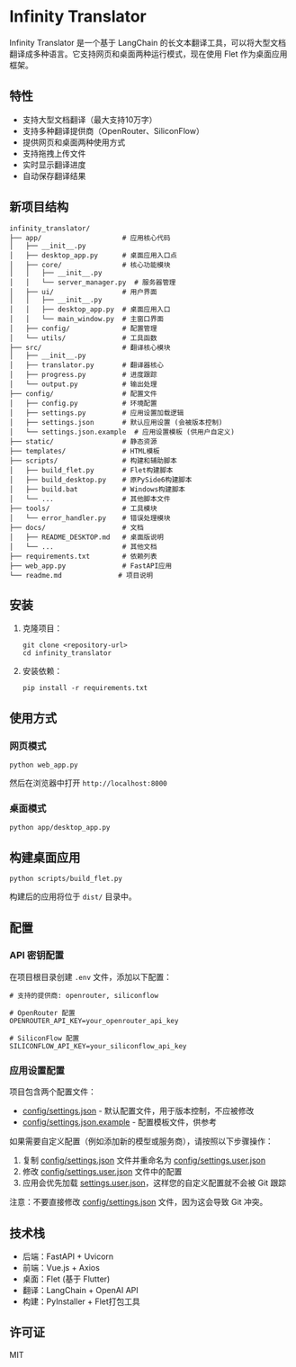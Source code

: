 # Infinity Translator

Infinity Translator 是一个基于 LangChain 的长文本翻译工具，可以将大型文档翻译成多种语言。它支持网页和桌面两种运行模式，现在使用 Flet 作为桌面应用框架。

## 特性

- 支持大型文档翻译（最大支持10万字）
- 支持多种翻译提供商（OpenRouter、SiliconFlow）
- 提供网页和桌面两种使用方式
- 支持拖拽上传文件
- 实时显示翻译进度
- 自动保存翻译结果

## 新项目结构

```
infinity_translator/
├── app/                    # 应用核心代码
│   ├── __init__.py
│   ├── desktop_app.py      # 桌面应用入口点
│   ├── core/               # 核心功能模块
│   │   ├── __init__.py
│   │   └── server_manager.py  # 服务器管理
│   ├── ui/                 # 用户界面
│   │   ├── __init__.py
│   │   ├── desktop_app.py  # 桌面应用入口
│   │   └── main_window.py  # 主窗口界面
│   ├── config/             # 配置管理
│   └── utils/              # 工具函数
├── src/                    # 翻译核心模块
│   ├── __init__.py
│   ├── translator.py       # 翻译器核心
│   ├── progress.py         # 进度跟踪
│   └── output.py           # 输出处理
├── config/                 # 配置文件
│   ├── config.py           # 环境配置
│   ├── settings.py         # 应用设置加载逻辑
│   ├── settings.json       # 默认应用设置 (会被版本控制)
│   └── settings.json.example  # 应用设置模板 (供用户自定义)
├── static/                 # 静态资源
├── templates/              # HTML模板
├── scripts/                # 构建和辅助脚本
│   ├── build_flet.py       # Flet构建脚本
│   ├── build_desktop.py    # 原PySide6构建脚本
│   ├── build.bat           # Windows构建脚本
│   └── ...                 # 其他脚本文件
├── tools/                  # 工具模块
│   └── error_handler.py    # 错误处理模块
├── docs/                   # 文档
│   ├── README_DESKTOP.md   # 桌面版说明
│   └── ...                 # 其他文档
├── requirements.txt        # 依赖列表
├── web_app.py              # FastAPI应用
└── readme.md              # 项目说明
```

## 安装

1. 克隆项目：
   ```
   git clone <repository-url>
   cd infinity_translator
   ```

2. 安装依赖：
   ```
   pip install -r requirements.txt
   ```

## 使用方式

### 网页模式

```
python web_app.py
```

然后在浏览器中打开 `http://localhost:8000`

### 桌面模式

```
python app/desktop_app.py
```

## 构建桌面应用

```
python scripts/build_flet.py
```

构建后的应用将位于 `dist/` 目录中。

## 配置

### API 密钥配置

在项目根目录创建 `.env` 文件，添加以下配置：

```
# 支持的提供商: openrouter, siliconflow

# OpenRouter 配置
OPENROUTER_API_KEY=your_openrouter_api_key

# SiliconFlow 配置
SILICONFLOW_API_KEY=your_siliconflow_api_key
```

### 应用设置配置

项目包含两个配置文件：
- [config/settings.json](file:///e:/HelloWorld/infinity_translator/config/settings.json) - 默认配置文件，用于版本控制，不应被修改
- [config/settings.json.example](file:///e:/HelloWorld/infinity_translator/config/settings.json.example) - 配置模板文件，供参考

如果需要自定义配置（例如添加新的模型或服务商），请按照以下步骤操作：

1. 复制 [config/settings.json](file:///e:/HelloWorld/infinity_translator/config/settings.json) 文件并重命名为 [config/settings.user.json](file:///e:/HelloWorld/infinity_translator/config/settings.json)
2. 修改 [config/settings.user.json](file:///e:/HelloWorld/infinity_translator/config/settings.json) 文件中的配置
3. 应用会优先加载 [settings.user.json](file:///e:/HelloWorld/infinity_translator/config/settings.json)，这样您的自定义配置就不会被 Git 跟踪

注意：不要直接修改 [config/settings.json](file:///e:/HelloWorld/infinity_translator/config/settings.json) 文件，因为这会导致 Git 冲突。

## 技术栈

- 后端：FastAPI + Uvicorn
- 前端：Vue.js + Axios
- 桌面：Flet (基于 Flutter)
- 翻译：LangChain + OpenAI API
- 构建：PyInstaller + Flet打包工具

## 许可证

MIT